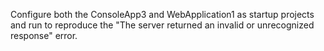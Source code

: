 Configure both the ConsoleApp3 and WebApplication1 as startup projects and run to reproduce the "The server returned an invalid or unrecognized response" error.